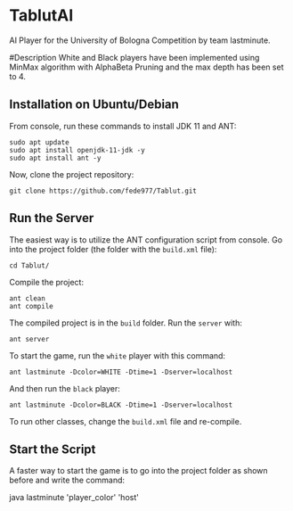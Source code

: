 # TablutAI
AI Player for the University of Bologna Competition by team lastminute.

#Description
White and Black players have been implemented using MinMax algorithm with AlphaBeta Pruning and the max depth has been set to 4.


## Installation on Ubuntu/Debian 

From console, run these commands to install JDK 11 and ANT:

```
sudo apt update
sudo apt install openjdk-11-jdk -y
sudo apt install ant -y
```

Now, clone the project repository:

```
git clone https://github.com/fede977/Tablut.git
```

## Run the Server

The easiest way is to utilize the ANT configuration script from console.
Go into the project folder (the folder with the `build.xml` file):
```
cd Tablut/
```

Compile the project:

```
ant clean
ant compile
```

The compiled project is in  the `build` folder.
Run the `server` with:

```
ant server
```

To start the game, run the `white` player with this command:

```
ant lastminute -Dcolor=WHITE -Dtime=1 -Dserver=localhost
```
And then run the `black` player:
```
ant lastminute -Dcolor=BLACK -Dtime=1 -Dserver=localhost
```
To run other classes, change the `build.xml` file and re-compile.

## Start the Script
A faster way to start the game is to go into the project folder as shown before and write the command:

java lastminute 'player_color' 'host'

```
